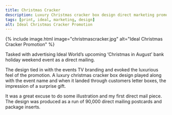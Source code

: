 ```yaml
---
title: Christmas Cracker
description: Luxury Christmas cracker box design direct marketing promotion for Ideal World special event
tags: [print, ideal, marketing, design]
alt: Ideal Christmas Cracker Promotion
---
```

{% include image.html image="christmascracker.jpg" alt="Ideal Christmas Cracker Promotion" %}

Tasked with advertising Ideal World’s upcoming ‘Christmas in August’ bank holiday weekend event as a direct mailing. 

The design tied in with the events TV branding and evoked the luxurious feel of the promotion. A luxury christmas cracker box design played along with the event name and when it landed through customers letter boxes, the impression of a surprise gift.

It was a great excuse to do some illustration and my first direct mail piece. The design was produced as a run of 90,000 direct mailing postcards and package inserts.
